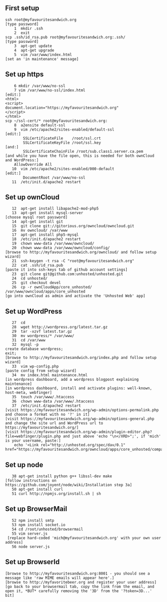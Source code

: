 First setup
-----------

    ssh root@myfavouritesandwich.org
    [type password]
        1  mkdir .ssh
        2  exit
    scp .ssh/id_rsa.pub root@myfavouritesandwich.org:.ssh/
    [type password]
        3  apt-get update
        4  apt-get upgrade
        5  vim /var/www/index.html 
    [set an 'in maintenance' message]

Set up https
------------

        6 mkdir /var/www/no-ssl
        7 vim /var/www/no-ssl/index.html
    [edit:]
    <html>
    <script>
    document.location="https://myfavouritesandwich.org"
    </script>
    </html>
    scp ~/ssl-cert/* root@myfavouritesandwich.org:
        8  a2ensite default-ssl
        9  vim /etc/apache2/sites-enabled/default-ssl
    [edit:]
            SSLCertificateFile    /root/ssl.crt
            SSLCertificateKeyFile /root/ssl.key
    [and:]
            SSLCertificateChainFile /root/sub.class1.server.ca.pem
    [and while you have the file open, this is needed for both ownCloud and WordPress:]
        AllowOverride All
       10  vim /etc/apache2/sites-enabled/000-default
    [edit:]
            DocumentRoot /var/www/no-ssl
       11  /etc/init.d/apache2 restart

Set up ownCloud
---------------

       12  apt-get install libapache2-mod-php5
       13  apt-get install mysql-server
    [choose mysql root password]
       14  apt-get install git
       15  git clone git://gitorious.org/owncloud/owncloud.git
       16  mv owncloud/ /var/www
       17  apt-get install php5-mysql
       18  /etc/init.d/apache2 restart
       19  chown www-data /var/www/owncloud/
       20  chown www-data /var/www/owncloud/config/
    [browse to http://myfavouritesandwich.org/owncloud/ and follow setup wizard]
       21  ssh-keygen -t rsa -C "root@myfavouritesandwich.org"
       22  cat .ssh/id_rsa.pub 
    [paste it into ssh-keys tab of github account settings]
       23  git clone git@github.com:unhosted/unhosted.git
       24  cd unhosted/
       25  git checkout devel
       26  cp -r ownCloudApp/core_unhosted/ /var/www/owncloud/apps/core_unhosted
    [go into ownCloud as admin and activate the 'Unhosted Web' app]


Set up WordPress
----------------

       27  cd
       28  wget http://wordpress.org/latest.tar.gz
       29  tar -xzvf latest.tar.gz 
       30  mv wordpress/* /var/www/
       31  cd /var/www
       32  mysql -p
    create database wordpress;
    exit;
    [browse to http://myfavouritesandwich.org/index.php and follow setup wizard]
       33  vim wp-config.php
    [paste config from setup wizard]
       34  mv index.html maintenance.html
    [in wordpress dashboard, add a wordpress blogpost explaining maintenance]
    [in wordpress dashboard, install and activate plugins: well-known, host-meta, webfinger]
       35  touch /var/www/.htaccess
       36  chown www-data /var/www/.htaccess
       37  /etc/init.d/apache2 restart
    [visit https://myfavouritesandwich.org/wp-admin/options-permalink.php and choose a format with no '?' in it]
    [visit https://myfavouritesandwich.org/wp-admin/options-general.php and change the site url and WordPress url to https://myfavouritesandwich.org/]
    [visit https://myfavouritesandwich.org/wp-admin/plugin-editor.php?file=webfinger/plugin.php and just above 'echo "\n</XRD>";', if 'mich' is your username, paste:]
        echo '<Link rel="http://unhosted.org/spec/dav/0.1" href="https://myfavouritesandwich.org/owncloud/apps/core_unhosted/compat.php/mich/unhosted/"/>';

Set up node
-----------
       38 apt-get install python g++ libssl-dev make
    [follow instructions on https://github.com/joyent/node/wiki/Installation step 3a]
       50 apt-get install curl
       51 curl http://npmjs.org/install.sh | sh

Set up BrowserMail
------------------
       52 npm install smtp
       53 npm install socket.io
       54 cd /root/unhosted/browsermail
       55 vim server.js
     [replace hard-coded 'mich@myfavouritesandwich.org' with your own user address]
       56 node server.js

Set up BrowserId
----------------
    [browse to http://myfavouritesandwich.org:8001 - you should see a message like 'raw MIME emails will appear here'.]
    [browse to http://myfavoritebeer.org and register your user address]
    [go back to your browsermail tab, copy the link from the email, and open it, *BUT* carefully removing the '3D' from the '?token=3D...' bit]
